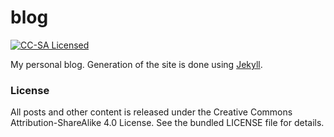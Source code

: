 blog
=========
[![CC-SA Licensed](http://img.shields.io/badge/license-CC--BY--SA-green.svg)](http://creativecommons.org/licenses/by-sa/4.0/)

My personal blog. Generation of the site is done using [Jekyll](http://jekyllrb.com/).

### License

All posts and other content is released under the Creative Commons Attribution-ShareAlike 4.0 License. See the bundled LICENSE file for details.

